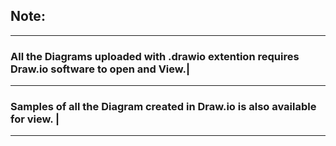  ## Note:
 --------
 
### All the Diagrams uploaded with .drawio extention requires Draw.io software to open and View.|
------------------------------------------------------------------------------------------------
### Samples of all the Diagram created in Draw.io is also available for view.                   |
------------------------------------------------------------------------------------------------
